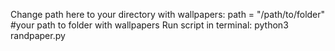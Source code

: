 Change path here to your directory with wallpapers:
path = "/path/to/folder" #your path to folder with wallpapers 
Run script in terminal:
python3 randpaper.py
